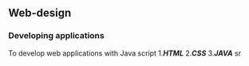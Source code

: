 ## Web-design ##
### Developing applications ### 
To develop web applications with Java script
1.***HTML***
2.***CSS***
3.***JAVA***
sr
